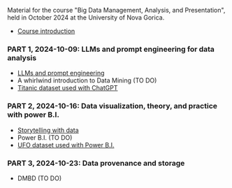 Material for the course "Big Data Management, Analysis, and Presentation", held in October 2024 at the University of Nova Gorica.

* [Course introduction](https://github.com/dslab-uniud/teaching/blob/main/courses/Big%20Data%20Management%20Analysis%20Presentation/0%20-%20Course%20introduction.pdf)

### PART 1, 2024-10-09: LLMs and prompt engineering for data analysis 

* [LLMs and prompt engineering](https://github.com/dslab-uniud/teaching/blob/main/courses/Big%20Data%20Management%20Analysis%20Presentation/1%20-%20ChatGPT.pdf)
* A whirlwind introduction to Data Mining (TO DO)
* [Titanic dataset used with ChatGPT](https://github.com/dslab-uniud/teaching/blob/main/courses/Big%20Data%20Management%20Analysis%20Presentation/9%20-%20titanic.csv)

### PART 2, 2024-10-16: Data visualization, theory, and practice with power B.I.

* [Storytelling with data](https://github.com/dslab-uniud/teaching/blob/main/courses/Big%20Data%20Management%20Analysis%20Presentation/3%20-%20Storytelling%20with%20data.pdf)
* Power B.I. (TO DO)
* [UFO dataset used with Power B.I.](https://github.com/dslab-uniud/teaching/blob/main/courses/Big%20Data%20Management%20Analysis%20Presentation/ufo_sightings_scrubbed.csv)

### PART 3, 2024-10-23: Data provenance and storage

* DMBD (TO DO)
